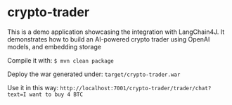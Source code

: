 # crypto-trader
This is a demo application showcasing the integration with LangChain4J. It demonstrates how to build an AI-powered crypto trader using OpenAI models, and embedding storage

Compile it with: `$ mvn clean package`

Deploy the war generated under: `target/crypto-trader.war`

Use it in this way: `http://localhost:7001/crypto-trader/trader/chat?text=I want to buy 4 BTC`